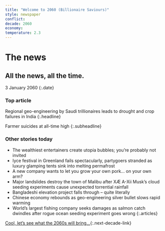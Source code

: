 ```yaml
---
title: "Welcome to 2060 (Billionaire Saviours)"
style: newspaper
conflict: 
decade: 2060
economy: 
temperature: 2.3
---
```


# The news

## All the news, all the time.

3 January 2060
{:.date}

### Top article

Regional geo-engineering by Saudi trillionaires leads to drought and crop failures in India
{:.headline}

Farmer suicides at all-time high
{:.subheadline}

### Other stories today

- The wealthiest entertainers create utopia bubbles; you’re probably not invited
- Iyce festival in Greenland fails spectacularly, partygoers stranded as luxury glamping tents sink into melting permafrost
- A new company wants to let you grow your own pork… on your own arm?
- Major landslides destroy the town of Malibu after XÆ A-Xii Musk’s cloud seeding experiments cause unexpected torrential rainfall
- Bangladeshi elevation project falls through – quite literally
- Chinese economy rebounds as geo-engineering silver bullet slows rapid warming
- World’s largest fishing company seeks damages as salmon catch dwindles after rogue ocean seeding experiment goes wrong
{:.articles}

[Cool, let’s see what the 2060s will bring…](chapter_mars-mission.html){:.next-decade-link}
